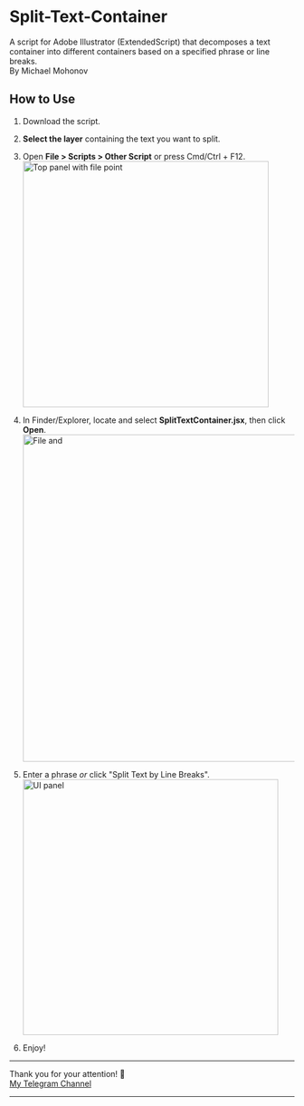 # Split-Text-Container
A script for Adobe Illustrator (ExtendedScript) that decomposes a text container into different containers based on a specified phrase or line breaks.  
By Michael Mohonov

## How to Use

1. Download the script.
2. __Select the layer__ containing the text you want to split.
3. Open __File > Scripts > Other Script__ or press Cmd/Ctrl + F12.  
   <img width="434" alt="Top panel with file point" src="https://github.com/user-attachments/assets/0e443f18-90d5-4dcd-a75f-ea89fdac724a" />
   
4. In Finder/Explorer, locate and select __SplitTextContainer.jsx__, then click __Open__.  
   <img width="577" alt="File and " src="https://github.com/user-attachments/assets/dd75a602-b95f-4897-b221-72cdd86a29e0" />

5. Enter a phrase _or_ click "Split Text by Line Breaks".   
   <img width="451" alt="UI panel" src="https://github.com/user-attachments/assets/7cf2a985-de66-4f4f-97ec-3e87924de6b9" />

7. Enjoy!

---

Thank you for your attention! 🥰  
[My Telegram Channel](https://t.me/mohonovschannel)

---
